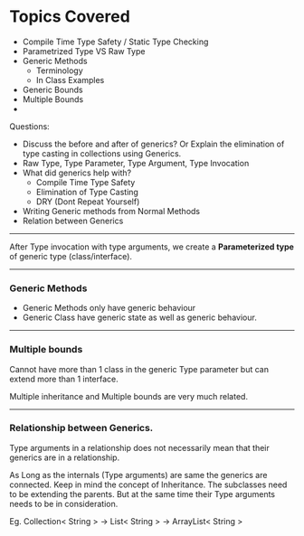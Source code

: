 # Topics Covered

-   Compile Time Type Safety / Static Type Checking
-   Parametrized Type VS Raw Type
-   Generic Methods 
    -   Terminology
    -   In Class Examples
-   Generic Bounds
-   Multiple Bounds
-   


Questions:

-   Discuss the before and after of generics? Or Explain the elimination of type casting in collections using Generics.
-   Raw Type, Type Parameter, Type Argument, Type Invocation
-   What did generics help with?
    -   Compile Time Type Safety
    -   Elimination of Type Casting
    -   DRY (Dont Repeat Yourself)
-   Writing Generic methods from Normal Methods
-   Relation between Generics

---

After Type invocation with type arguments, we create a **Parameterized type** of generic type (class/interface).


---

### Generic Methods

- Generic Methods only have generic behaviour
- Generic Class have generic state as well as generic behaviour.

---

### Multiple bounds

Cannot have more than 1 class in the generic Type parameter but can extend more than 1 interface.

Multiple inheritance and Multiple bounds are very much related.

---

### Relationship between Generics.

Type arguments in a relationship does not necessarily mean that their generics are in a relationship.

As Long as the internals (Type arguments) are same the generics are connected. Keep in mind the concept of Inheritance. The subclasses need to be extending the parents. But at the same time their Type arguments needs to be in consideration.

Eg. Collection< String > -> List< String > -> ArrayList< String >
